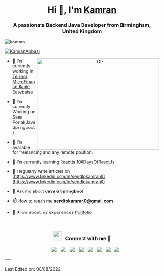 <h1 align="center">Hi 👋, I'm <a href="#" target="blank">
Kamran</a></h1>
<h3 align="center">A passionate Backend Java Developer from Birmingham, United Kingdom</h3>

<p align="left"> <img src="https://komarev.com/ghpvc/?username=100rabhcsmc&label=Profile%20views&color=0e75b6&style=flat" alt="kamran" /> </p>

<p align="left"> <a href="#" target="blank"><img src="https://img.shields.io/twitter/follow/100rabhcsmc?logo=twitter&style=for-the-badge" alt="KamranAbbasi" /></a> </p>

<a target="_blank" align="center">
  <img align="right" top="500" height="300" width="400" alt="GIF" src="https://media.giphy.com/media/SWoSkN6DxTszqIKEqv/giphy.gif">
</a>

- 🔭 I’m currently working in <a href="https://www.linkedin.com/company/telenormicrofinancebanklimited/mycompany/" target="blank">Telenor MicroFinance Bank- Easypaisa</a>

- 🌱 I’m currently Working on Saas Portal(Java Springboot)

- 🤝 I’m available for freelancing and any remote position.

- 🌱 I’m currently learning Reactjs <a href="#" target="blank">100DaysOfReactJs</a>

- 📝 I regularly write articles on [https://www.linkedin.com/in/sendtokamran0](https://www.linkedin.com/in/sendtokamran0)

- 💬 Ask me about **Java & Springboot**

- 📫 How to reach me **sendtokamran0@gmail.com**

- 📄 Know about my experiences <a href="https://www.linkedin.com/in/sendtokamran0" target="blank">Portfolio</a>
<br/>
<h3 align="center" > <img src="https://media.giphy.com/media/iY8CRBdQXODJSCERIr/giphy.gif" width="30" height="30" style="margin-right: 10px;">Connect with me 🤝 </h3>

<p align="center">

 <div align="center"  class="icons-social" style="margin-left: 10px;">
        <a style="margin-left: 10px;"  target="_blank" href="https://www.linkedin.com/in/sendtokamran0">
			<img src="https://img.icons8.com/doodle/40/000000/linkedin--v2.png"></a>
        <a style="margin-left: 10px;" target="_blank" href="https://github.com/kamrannn">
		<img src="https://img.icons8.com/doodle/40/000000/github--v1.png"></a>
		<a style="margin-left: 10px;" target="_blank" href="https://www.linkedin.com/in/sendtokamran0">
				<img src="https://img.icons8.com/external-tal-revivo-color-tal-revivo/40/000000/external-stack-overflow-is-a-question-and-answer-site-for-professional-logo-color-tal-revivo.png"></a>
	   <a style="margin-left: 10px;" target="_blank" href="https://www.linkedin.com/in/sendtokamran0">
					<img src="https://img.icons8.com/external-sketchy-juicy-fish/0.6x/external-blog-online-services-sketchy-sketchy-juicy-fish.png"></a>
        <a style="margin-left: 10px;" target="_blank" href="https://instagram.com/i_kamran_abbasi">
			<img src="https://img.icons8.com/doodle/40/000000/instagram-new--v2.png"></a>
		<a style="margin-left: 10px;" target="_blank" href="https://www.linkedin.com/in/sendtokamran0">
			<img src="https://img.icons8.com/doodle/1x/twitter-squared--v2.png" ></a>
		<a style="margin-left: 10px;" target="_blank" href="https://www.linkedin.com/in/sendtokamran0">
				<img src="https://img.icons8.com/doodle/1x/youtube--v2.png" ></a>
		<a style="margin-left: 5px;" target="_blank" href="https://github.com/kamrannn">
					<img src="https://img.icons8.com/plasticine/0.5x/resume.png" ></a>
      </div>

</p>
---

Last Edited on: 08/08/2022
